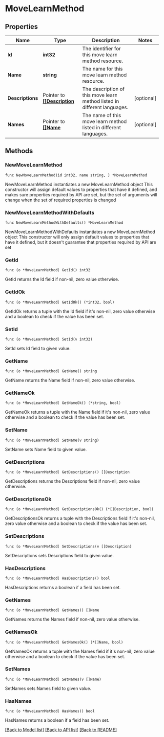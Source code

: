 # MoveLearnMethod

## Properties

Name | Type | Description | Notes
------------ | ------------- | ------------- | -------------
**Id** | **int32** | The identifier for this move learn method resource. | 
**Name** | **string** | The name for this move learn method resource. | 
**Descriptions** | Pointer to [**[]Description**](Description.md) | The description of this move learn method listed in different languages. | [optional] 
**Names** | Pointer to [**[]Name**](Name.md) | The name of this move learn method listed in different languages. | [optional] 

## Methods

### NewMoveLearnMethod

`func NewMoveLearnMethod(id int32, name string, ) *MoveLearnMethod`

NewMoveLearnMethod instantiates a new MoveLearnMethod object
This constructor will assign default values to properties that have it defined,
and makes sure properties required by API are set, but the set of arguments
will change when the set of required properties is changed

### NewMoveLearnMethodWithDefaults

`func NewMoveLearnMethodWithDefaults() *MoveLearnMethod`

NewMoveLearnMethodWithDefaults instantiates a new MoveLearnMethod object
This constructor will only assign default values to properties that have it defined,
but it doesn't guarantee that properties required by API are set

### GetId

`func (o *MoveLearnMethod) GetId() int32`

GetId returns the Id field if non-nil, zero value otherwise.

### GetIdOk

`func (o *MoveLearnMethod) GetIdOk() (*int32, bool)`

GetIdOk returns a tuple with the Id field if it's non-nil, zero value otherwise
and a boolean to check if the value has been set.

### SetId

`func (o *MoveLearnMethod) SetId(v int32)`

SetId sets Id field to given value.


### GetName

`func (o *MoveLearnMethod) GetName() string`

GetName returns the Name field if non-nil, zero value otherwise.

### GetNameOk

`func (o *MoveLearnMethod) GetNameOk() (*string, bool)`

GetNameOk returns a tuple with the Name field if it's non-nil, zero value otherwise
and a boolean to check if the value has been set.

### SetName

`func (o *MoveLearnMethod) SetName(v string)`

SetName sets Name field to given value.


### GetDescriptions

`func (o *MoveLearnMethod) GetDescriptions() []Description`

GetDescriptions returns the Descriptions field if non-nil, zero value otherwise.

### GetDescriptionsOk

`func (o *MoveLearnMethod) GetDescriptionsOk() (*[]Description, bool)`

GetDescriptionsOk returns a tuple with the Descriptions field if it's non-nil, zero value otherwise
and a boolean to check if the value has been set.

### SetDescriptions

`func (o *MoveLearnMethod) SetDescriptions(v []Description)`

SetDescriptions sets Descriptions field to given value.

### HasDescriptions

`func (o *MoveLearnMethod) HasDescriptions() bool`

HasDescriptions returns a boolean if a field has been set.

### GetNames

`func (o *MoveLearnMethod) GetNames() []Name`

GetNames returns the Names field if non-nil, zero value otherwise.

### GetNamesOk

`func (o *MoveLearnMethod) GetNamesOk() (*[]Name, bool)`

GetNamesOk returns a tuple with the Names field if it's non-nil, zero value otherwise
and a boolean to check if the value has been set.

### SetNames

`func (o *MoveLearnMethod) SetNames(v []Name)`

SetNames sets Names field to given value.

### HasNames

`func (o *MoveLearnMethod) HasNames() bool`

HasNames returns a boolean if a field has been set.


[[Back to Model list]](../README.md#documentation-for-models) [[Back to API list]](../README.md#documentation-for-api-endpoints) [[Back to README]](../README.md)


